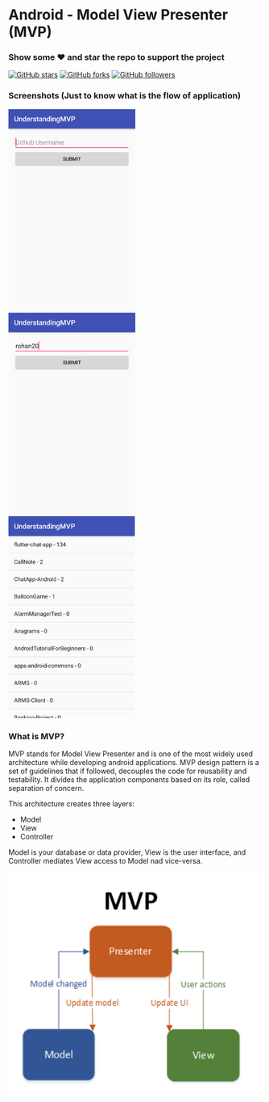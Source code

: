 
# Android - Model View Presenter (MVP)
### Show some :heart: and star the repo to support the project
[![GitHub stars](https://img.shields.io/github/stars/yashishdua/AndroidMVP.svg?style=social&label=Star)](https://github.com/YashishDua/AndroidMVP) [![GitHub forks](https://img.shields.io/github/forks/yashishdua/AndroidMVP.svg?style=social&label=Fork)](https://github.com/yashishdua/AndroidMVP/fork) [![GitHub followers](https://img.shields.io/github/followers/yashishdua.svg?style=social&label=Follow)](https://github.com/yashishdua/AndroidMVP)

### Screenshots (Just to know what is the flow of application) 

<img src = "./img/Screenshot_Login_UI.png" height = "400"/> <img src = "./img/Screenshot_Login_Validation.png" height = "400"/> <img src = "./img/Screenshot_Repos_Loaded.png" height = "400"/>

### What is MVP?
MVP stands for Model View Presenter and is one of the most widely used architecture while developing android applications.
MVP design pattern is a set of guidelines that if followed, decouples the code for reusability and testability. It divides the application components based on its role, called separation of concern.

This architecture creates three layers:

+ Model
+ View
+ Controller

Model is your database or data provider, View is the user interface, and Controller mediates View access to Model nad vice-versa.

<img src = "./img/MVP.png" />

